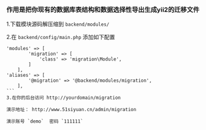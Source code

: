 ### 作用是把你现有的数据库表结构和数据选择性导出生成yii2的迁移文件

1.下载模块源码解压缩到 `backend/modules/`

2.在 `backend/config/main.php` 添加如下配置
````
'modules' => [
        'migration' => [
            'class' => 'migration\Module',
        ]
    ],
'aliases' => [
        '@migration' => '@backend/modules/migration',
    ],
```
3.在你的后台访问 http://yourdomain/migration

演示地址： http://www.51siyuan.cn/admin/migration

演示账号 `demo`  密码 `111111`